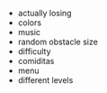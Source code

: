 - actually losing
- colors
- music
- random obstacle size
- difficulty
- comiditas 
- menu
- different levels